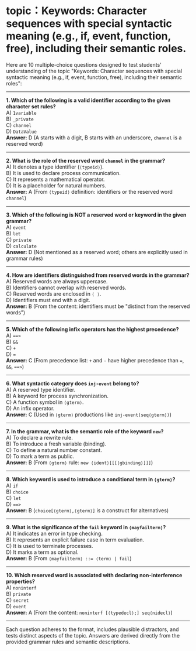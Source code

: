 # topic：Keywords: Character sequences with special syntactic meaning (e.g., if, event, function, free), including their semantic roles.

Here are 10 multiple-choice questions designed to test students' understanding of the topic "Keywords: Character sequences with special syntactic meaning (e.g., if, event, function, free), including their semantic roles":

---

**1. Which of the following is a valid identifier according to the given character set rules?**  
A) `1variable`  
B) `_private`  
C) `channel`  
D) `DataValue`  
**Answer:** D (A starts with a digit, B starts with an underscore, `channel` is a reserved word)

---

**2. What is the role of the reserved word `channel` in the grammar?**  
A) It denotes a type identifier (`⟨typeid⟩`).  
B) It is used to declare process communication.  
C) It represents a mathematical operator.  
D) It is a placeholder for natural numbers.  
**Answer:** A (From `⟨typeid⟩` definition: identifiers or the reserved word `channel`)

---

**3. Which of the following is NOT a reserved word or keyword in the given grammar?**  
A) `event`  
B) `let`  
C) `private`  
D) `calculate`  
**Answer:** D (Not mentioned as a reserved word; others are explicitly used in grammar rules)

---

**4. How are identifiers distinguished from reserved words in the grammar?**  
A) Reserved words are always uppercase.  
B) Identifiers cannot overlap with reserved words.  
C) Reserved words are enclosed in `⟨ ⟩`.  
D) Identifiers must end with a digit.  
**Answer:** B (From the content: identifiers must be "distinct from the reserved words")

---

**5. Which of the following infix operators has the highest precedence?**  
A) `==>`  
B) `&&`  
C) `+`  
D) `=`  
**Answer:** C (From precedence list: `+` and `-` have higher precedence than `=`, `&&`, `==>`)

---

**6. What syntactic category does `inj-event` belong to?**  
A) A reserved type identifier.  
B) A keyword for process synchronization.  
C) A function symbol in `⟨gterm⟩`.  
D) An infix operator.  
**Answer:** C (Used in `⟨gterm⟩` productions like `inj-event(seq⟨gterm⟩)`)

---

**7. In the grammar, what is the semantic role of the keyword `new`?**  
A) To declare a rewrite rule.  
B) To introduce a fresh variable (binding).  
C) To define a natural number constant.  
D) To mark a term as public.  
**Answer:** B (From `⟨gterm⟩` rule: `new ⟨ident⟩[[[⟨gbinding⟩]]]`)

---

**8. Which keyword is used to introduce a conditional term in `⟨gterm⟩`?**  
A) `if`  
B) `choice`  
C) `let`  
D) `==>`  
**Answer:** B (`choice[⟨gterm⟩,⟨gterm⟩]` is a construct for alternatives)

---

**9. What is the significance of the `fail` keyword in `⟨mayfailterm⟩`?**  
A) It indicates an error in type checking.  
B) It represents an explicit failure case in term evaluation.  
C) It is used to terminate processes.  
D) It marks a term as optional.  
**Answer:** B (From `⟨mayfailterm⟩ ::= ⟨term⟩ | fail`)

---

**10. Which reserved word is associated with declaring non-interference properties?**  
A) `noninterf`  
B) `private`  
C) `secret`  
D) `event`  
**Answer:** A (From the content: `noninterf [⟨typedecl⟩;] seq⟨nidecl⟩`)

--- 

Each question adheres to the format, includes plausible distractors, and tests distinct aspects of the topic. Answers are derived directly from the provided grammar rules and semantic descriptions.
